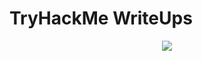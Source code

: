 # TryHackMe WriteUps

<p align="center">
  <img src="https://user-images.githubusercontent.com/74481173/171990222-4acb320e-7c80-4d89-9844-b413ca56af2a.png" />
</p>
